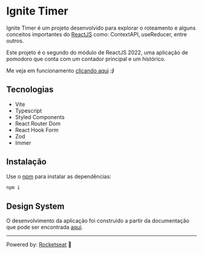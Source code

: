 # Ignite Timer

Ignite Timer é um projeto desenvolvido para explorar o roteamento e alguns conceitos importantes do [ReactJS][] como: ContextAPI, useReducer, entre outros.

Este projeto é o segundo do módulo de ReactJS 2022, uma aplicação de pomodoro que conta com um contador principal e um histórico.

Me veja em funcionamento [clicando aqui][] ***:)***

## Tecnologias

- Vite
- Typescript
- Styled Components
- React Router Dom
- React Hook Form
- Zod
- Immer

## Instalação

Use o [npm] para instalar as dependências:

```bash
npm i
```

## Design System

O desenvolvimento da aplicação foi construido a partir da documentação que pode ser encontrada [aqui][].

---

Powered by: [Rocketseat][] 🚀

[ReactJS]:  https://reactjs.org/
[Rocketseat]: https://www.rocketseat.com.br/
[clicando aqui]: https://o-igor-trentini.github.io/ignite-timer/
[npm]: https://www.npmjs.com/
[aqui]: https://www.figma.com/file/laug9NZzG0lpbODpaTy0NQ/Ignite-Timer-(Community)?node-id=0%3A1&t=hnubtrUXEk66gH8S-0
